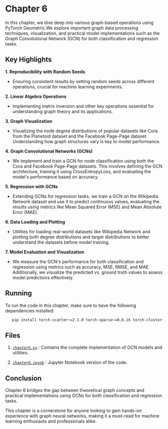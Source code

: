 # Chapter 6

   In this chapter, we dive deep into various graph-based operations using PyTorch Geometric.We explore important graph data processing techniques,
   visualization, and practical model implementations such as the Graph Convolutional Network (GCN) for both classification and regression tasks.

## Key Highlights

**1. Reproducibility with Random Seeds**

   - Ensuring consistent results by setting random seeds across different operations, crucial for machine learning experiments.

**2. Linear Algebra Operations**

   - Implementing matrix inversion and other key operations essential for understanding graph theory and its applications.

**3. Graph Visualization**

   - Visualizing the node degree distributions of popular datasets like Cora from the Planetoid dataset and the Facebook Page-Page dataset. Understanding how graph structures vary is key to model performance.

**4. Graph Convolutional Networks (GCNs)**

   - We implement and train a GCN for node classification using both the Cora and Facebook Page-Page datasets. This involves defining the GCN architecture, training it using CrossEntropyLoss, and evaluating the model's performance based on accuracy.

**5. Regression with GCNs**

   - Extending GCNs for regression tasks, we train a GCN on the Wikipedia Network dataset and use it to predict continuous values, evaluating the results using metrics like Mean Squared Error (MSE) and Mean Absolute Error (MAE).

**6. Data Loading and Plotting**

   - Utilities for loading real-world datasets like Wikipedia Network and plotting both degree distributions and target distributions to better understand the datasets before model training.

**7. Model Evaluation and Visualization**

   - We measure the GCN's performance for both classification and regression using metrics such as accuracy, MSE, RMSE, and MAE. Additionally, we visualize the predicted vs. ground truth values to assess model predictions effectively.

## Running

   To run the code in this chapter, make sure to have the following dependencies installed:

```bash
   pip install torch-scatter~=2.1.0 torch-sparse~=0.6.16 torch-cluster~=1.6.0 torch-spline-conv~=1.2.1 torch-geometric==2.2.0
```

## Files

   1. [`chapter6.py`](Chapter06/chapter6.ipynb) : Contains the complete implementation of GCN models and utilities.

   2. [`chapter6.ipynb`](Chapter06/chapter6.ipynb) : Jupyter Notebook version of the code.

## Conclusion

   Chapter 6 bridges the gap between theoretical graph concepts and practical implementations using GCNs for both classification and regression tasks.
   
   This chapter is a cornerstone for anyone looking to gain hands-on experience with graph neural networks, making it a must-read for machine learning enthusiasts and professionals alike.
